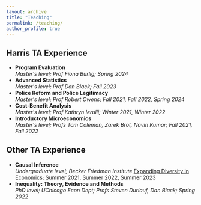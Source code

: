 ```yaml
---
layout: archive
title: "Teaching"
permalink: /teaching/
author_profile: true
---
```


## Harris TA Experience
-  **Program Evaluation**<br>
<em>Master's level; Prof Fiona Burlig; Spring 2024</em>
-  **Advanced Statistics**<br>
<em>Master's level; Prof Dan Black; Fall 2023 </em>
-  **Police Reform and Police Legitimacy**<br>
<em>Master's level; Prof Robert Owens; Fall 2021, Fall 2022, Spring 2024</em>
-  **Cost-Benefit Analysis**<br>
  <em>Master's level; Prof Kathryn Ierulli; Winter 2021, Winter 2022 </em>
-  **Introductory Microeconomics**<br>
<em> Master's level; Profs Tom Coleman, Zarek Brot, Navin Kumar; Fall 2021, Fall 2022 </em>

## Other TA Experience
-  **Causal Inference**<br>
<em>Undergraduate level;  Becker Friedman Institute </em>
     [Expanding Diversity in Economics](https://bfi.uchicago.edu/ede/); Summer 2021, Summer 2022, Summer 2023
-  **Inequality: Theory, Evidence and Methods**<br>
<em>PhD level;  UChicago Econ Dept; Profs Steven Durlauf, Dan Black; Spring 2022 </em>
    
